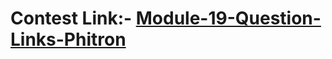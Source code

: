 # Contest Link:- [Module-19-Question-Links-Phitron](https://docs.google.com/document/d/1cScLgQWIiFPotiqQtvrtO1H-Cut7H5iCkkDcUfmqzmw/edit)